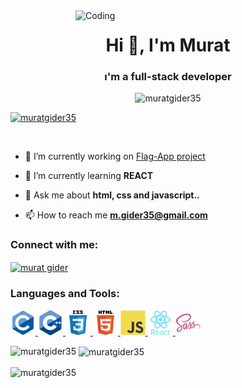 <img align="right" alt="Coding" width="400" src="https://miro.medium.com/max/720/1*RIzNp-TiXtc4-OpvCiU8-w.jpeg">
<h1 align="center">Hi 👋, I'm Murat</h1>
<h3 align="center">ı'm a full-stack developer</h3>

<p align="center"> <img src="https://komarev.com/ghpvc/?username=muratgider35&label=Profile%20views&color=0e75b6&style=flat" alt="muratgider35" /> </p>

<p align="left"> <a href="https://github.com/ryo-ma/github-profile-trophy"><img src="https://github-profile-trophy.vercel.app/?username=muratgider35" alt="muratgider35" /></a> </p>

<p align="left"> <a href="https://twitter.com/" target="blank"><img src="https://img.shields.io/twitter/follow/?logo=twitter&style=for-the-badge" alt="" /></a> </p>

- 🔭 I’m currently working on [Flag-App project](https://muratgider35.github.io/Flag-App/)

- 🌱 I’m currently learning **REACT**

- 💬 Ask me about **html, css and javascript..**

- 📫 How to reach me **m.gider35@gmail.com**

<h3 align="left">Connect with me:</h3>
<p align="left">
<a href="https://linkedin.com/in/murat gider-166a70201/" target="blank"><img align="center" src="https://raw.githubusercontent.com/rahuldkjain/github-profile-readme-generator/master/src/images/icons/Social/linked-in-alt.svg" alt="murat gider" height="30" width="40" /></a>
</p>

<h3 align="left">Languages and Tools:</h3>
<p align="left"> <a href="https://www.cprogramming.com/" target="_blank" rel="noreferrer"> <img src="https://raw.githubusercontent.com/devicons/devicon/master/icons/c/c-original.svg" alt="c" width="40" height="40"/> </a> <a href="https://www.w3schools.com/cpp/" target="_blank" rel="noreferrer"> <img src="https://raw.githubusercontent.com/devicons/devicon/master/icons/cplusplus/cplusplus-original.svg" alt="cplusplus" width="40" height="40"/> </a> <a href="https://www.w3schools.com/css/" target="_blank" rel="noreferrer"> <img src="https://raw.githubusercontent.com/devicons/devicon/master/icons/css3/css3-original-wordmark.svg" alt="css3" width="40" height="40"/> </a> <a href="https://www.w3.org/html/" target="_blank" rel="noreferrer"> <img src="https://raw.githubusercontent.com/devicons/devicon/master/icons/html5/html5-original-wordmark.svg" alt="html5" width="40" height="40"/> </a> <a href="https://developer.mozilla.org/en-US/docs/Web/JavaScript" target="_blank" rel="noreferrer"> <img src="https://raw.githubusercontent.com/devicons/devicon/master/icons/javascript/javascript-original.svg" alt="javascript" width="40" height="40"/> </a> <a href="https://reactjs.org/" target="_blank" rel="noreferrer"> <img src="https://raw.githubusercontent.com/devicons/devicon/master/icons/react/react-original-wordmark.svg" alt="react" width="40" height="40"/> </a> <a href="https://sass-lang.com" target="_blank" rel="noreferrer"> <img src="https://raw.githubusercontent.com/devicons/devicon/master/icons/sass/sass-original.svg" alt="sass" width="40" height="40"/> </a> </p>

<p><img align="left" src="https://github-readme-stats.vercel.app/api/top-langs?username=muratgider35&show_icons=true&locale=en&layout=compact" alt="muratgider35" /></p>

<p>&nbsp;<img align="center" src="https://github-readme-stats.vercel.app/api?username=muratgider35&show_icons=true&locale=en" alt="muratgider35" /></p>

<p><img align="center" src="https://github-readme-streak-stats.herokuapp.com/?user=muratgider35&" alt="muratgider35" /></p>

